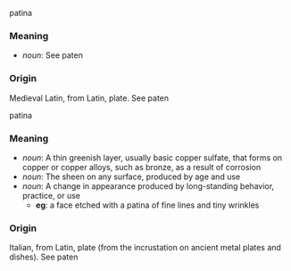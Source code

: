 patina
### Meaning
+ _noun_: See paten

### Origin

Medieval Latin, from Latin, plate. See paten

patina
### Meaning
+ _noun_: A thin greenish layer, usually basic copper sulfate, that forms on copper or copper alloys, such as bronze, as a result of corrosion
+ _noun_: The sheen on any surface, produced by age and use
+ _noun_: A change in appearance produced by long-standing behavior, practice, or use
    + __eg__: a face etched with a patina of fine lines and tiny wrinkles

### Origin

Italian, from Latin, plate (from the incrustation on ancient metal plates and dishes). See paten
